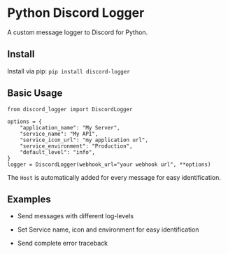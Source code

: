 # Python Discord Logger

A custom message logger to Discord for Python.


## Install
Install via pip: `pip install discord-logger`


## Basic Usage
```
from discord_logger import DiscordLogger

options = {
    "application_name": "My Server",
    "service_name": "My API",
    "service_icon_url": "my application url",
    "service_environment": "Production",
    "default_level": "info",
}
logger = DiscordLogger(webhook_url="your webhook url", **options)
```

The `Host` is automatically added for every message for easy identification.


## Examples

- Send messages with different log-levels

- Set Service name, icon and environment for easy identification

- Send complete error traceback
